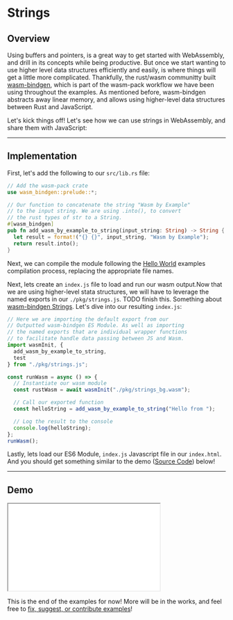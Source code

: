 # Strings

## Overview

Using buffers and pointers, is a great way to get started with WebAssembly, and drill in its concepts while being productive. But once we start wanting to use higher level data structures efficiently and easily, is where things will get a little more complicated. Thankfully, the rust/wasm communitty built [wasm-bindgen](https://github.com/rustwasm/wasm-bindgen), which is part of the wasm-pack workflow we have been using throughout the examples. As mentioned before, wasm-bindgen abstracts away linear memory, and allows using higher-level data structures between Rust and JavaScript.

Let's kick things off! Let's see how we can use strings in WebAssembly, and share them with JavaScript:

---

## Implementation

First, let's add the following to our `src/lib.rs` file:

```rust
// Add the wasm-pack crate
use wasm_bindgen::prelude::*;

// Our function to concatenate the string "Wasm by Example"
// to the input string. We are using .into(), to convert
// the rust types of str to a String.
#[wasm_bindgen]
pub fn add_wasm_by_example_to_string(input_string: String) -> String {
  let result = format!("{} {}", input_string, "Wasm by Example");
  return result.into();
}
```

Next, we can compile the module following the [Hello World](/example-redirect?exampleName=hello-world) examples compilation process, replacing the appropriate file names.

Next, lets create an `index.js` file to load and run our wasm output.Now that we are using higher-level stata structures, we will have to leverage the named exports in our `./pkg/strings.js`. TODO finish this. Something about [wasm-bindgen Strings](https://rustwasm.github.io/docs/wasm-bindgen/reference/types/string.html). Let's dive into our resulting `index.js`:

```javascript
// Here we are importing the default export from our
// Outputted wasm-bindgen ES Module. As well as importing
// the named exports that are individual wrapper functions
// to facilitate handle data passing between JS and Wasm.
import wasmInit, {
  add_wasm_by_example_to_string,
  test
} from "./pkg/strings.js";

const runWasm = async () => {
  // Instantiate our wasm module
  const rustWasm = await wasmInit("./pkg/strings_bg.wasm");

  // Call our exported function
  const helloString = add_wasm_by_example_to_string("Hello from ");

  // Log the result to the console
  console.log(helloString);
};
runWasm();
```

Lastly, lets load our ES6 Module, `index.js` Javascript file in our `index.html`. And you should get something similar to the demo ([Source Code](/source-redirect?path=examples/strings/demo/rust)) below!

---

## Demo

<iframe width="350px" height="200px" title="Rust Demo" src="/examples/strings/demo/rust/"></iframe>

This is the end of the examples for now! More will be in the works, and feel free to [fix, suggest, or contribute examples](https://github.com/torch2424/wasm-by-example)!
